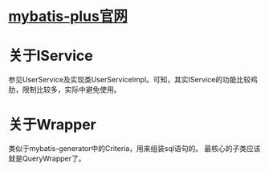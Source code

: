 # [mybatis-plus官网]()

# 关于IService
参见UserService及实现类UserServiceImpl。可知，其实IService的功能比较鸡肋，限制比较多，实际中避免使用。

# 关于Wrapper
类似于mybatis-generator中的Criteria，用来组装sql语句的。
最核心的子类应该就是QueryWrapper了。
